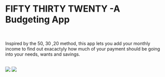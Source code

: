 <p align="center">
</p>

<h1>FIFTY THIRTY TWENTY -A Budgeting App</h1>
<br>
<p> Inspired by the 50, 30 ,20 method, this app lets you add your monthly income to find out exacactyly how much of your payment should be going into your needs, wants and savings. </p><br />

<img src="https://i.imgur.com/24Td1Qt.jpg">

<img src="https://i.imgur.com/AMFvfgf.jpg">



